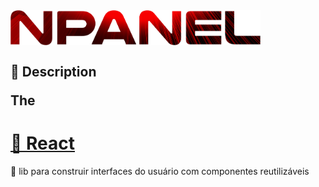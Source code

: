 <img align="center" src="https://raw.githubusercontent.com/liladhen/npanel/main/NPanel.png" align="center" width="400px">
</br>
<h2>📄 Description</2>
<p>The </p>
<h1>
<a href="https://pt-br.reactjs.org/">🔗 React</a>
</h1>
<p>🚀 lib para construir interfaces do usuário com componentes reutilizáveis</p>

